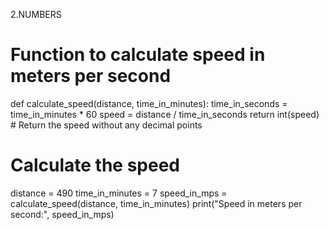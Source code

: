 2.NUMBERS
# Function to calculate speed in meters per second
def calculate_speed(distance, time_in_minutes):
    time_in_seconds = time_in_minutes * 60
    speed = distance / time_in_seconds
    return int(speed)  # Return the speed without any decimal points

# Calculate the speed
distance = 490
time_in_minutes = 7
speed_in_mps = calculate_speed(distance, time_in_minutes)
print("Speed in meters per second:", speed_in_mps)

